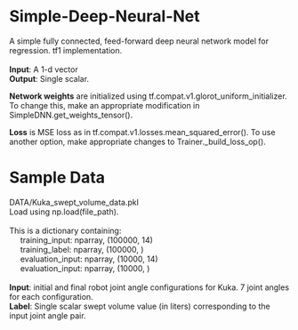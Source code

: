 # Simple-Deep-Neural-Net
A simple fully connected, feed-forward deep neural network model for regression. tf1 implementation.<br />
<br />
**Input**: A 1-d vector<br />
**Output**: Single scalar.<br />

**Network weights** are initialized using tf.compat.v1.glorot_uniform_initializer. To change this, make an appropriate modification in SimpleDNN.get_weights_tensor().<br />

**Loss** is MSE loss as in tf.compat.v1.losses.mean_squared_error(). To use another option, make appropriate changes to Trainer._build_loss_op(). <br />

# Sample Data
DATA/Kuka_swept_volume_data.pkl<br />
Load using np.load(file_path).<br /> 
<br /> 
This is a dictionary containing:<br /> 
&nbsp;&nbsp;&nbsp;&nbsp; training_input: nparray, (100000, 14)<br /> 
&nbsp;&nbsp;&nbsp;&nbsp; training_label: nparray, (100000, )<br /> 
&nbsp;&nbsp;&nbsp;&nbsp; evaluation_input: nparray, (10000, 14)<br /> 
&nbsp;&nbsp;&nbsp;&nbsp; evaluation_input: nparray, (10000, )<br /> 
<br /> 
**Input**: initial and final robot joint angle configurations for Kuka. 7 joint angles for each configuration.<br />
**Label**: Single scalar swept volume value (in liters) corresponding to the input joint angle pair.   
